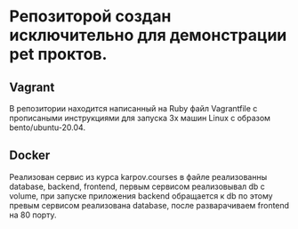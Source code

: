 # Репозиторой создан исключительно для демонстрации pet проктов.

## Vagrant
В репозитории находится написанный на Ruby файл Vagrantfile с прописаными инструкциями для запуска 3х машин Linux c образом bento/ubuntu-20.04.


## Docker
Реализован сервис из курса karpov.courses в файле реализованны database, backend, frontend, первым сервисом реализовывал db c volume, при запуске приложения backend обращается к db по этому превым сервисом реализована database, после разварачиваем frontend на 80 порту.
